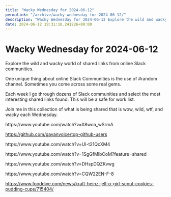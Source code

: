 ```yaml
---
title: "Wacky Wednesday for 2024-06-12"
permalink: "/archive/wacky-wednesday-for-2024-06-12/"
description: "Wacky Wednesday for 2024-06-12 Explore the wild and wacky world of shared links from online Slack communities. One unique thing about online Slack..."
date: 2024-06-12 19:31:18.241226+00:00
---
```


<h1>Wacky Wednesday for 2024-06-12</h1><p>Explore the wild and wacky world of shared links from online Slack communities.</p><p>One unique thing about online Slack Communities is the use of #random channel. Sometimes you come across some real gems.</p><p>Each week I go through dozens of Slack communities and select the most interesting shared links found. This will be a safe for work list.</p><p>Join me in this collection of what is being shared that is wow, wild, wtf, and wacky each Wednesday.</p><p>https://www.youtube.com/watch?v=X8woa_wSrmA</p><p><a target="_blank" rel="noopener noreferrer nofollow" href="https://github.com/gayanvoice/top-github-users">https://github.com/gayanvoice/top-github-users</a></p><p>https://www.youtube.com/watch?v=UI-t21QcXM4</p><p>https://www.youtube.com/watch?v=1SgGfMlbCoM?feature=shared</p><p>https://www.youtube.com/watch?v=DHspDQZKvwg</p><p>https://www.youtube.com/watch?v=CQW22EN-F-8</p><p><a target="_blank" rel="noopener noreferrer nofollow" href="https://www.fooddive.com/news/kraft-heinz-jell-o-girl-scout-cookies-pudding-cups/715404/">https://www.fooddive.com/news/kraft-heinz-jell-o-girl-scout-cookies-pudding-cups/715404/</a></p><p></p><ol class="footnotes"></ol>